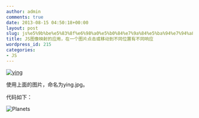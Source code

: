 ```yaml
---
author: admin
comments: true
date: 2013-08-15 04:50:18+00:00
layout: post
slug: js%e5%9b%be%e5%83%8f%e6%98%a0%e5%b0%84%e7%9a%84%e5%ba%94%e7%94%a8%ef%bc%8c%e5%9c%a8%e4%b8%80%e4%b8%aa%e5%9b%be%e7%89%87%e7%82%b9%e5%87%bb%e6%88%96%e7%a7%bb%e5%8a%a8%e5%88%b0%e4%b8%8d%e5%90%8c%e4%bd%8d
title: JS图像映射的应用，在一个图片点击或移动到不同位置有不同响应
wordpress_id: 215
categories:
- JS
---
```


[![ying](http://akmumu-wordpress.stor.sinaapp.com/uploads/2013/08/ying.jpg)](http://akmumu-wordpress.stor.sinaapp.com/uploads/2013/08/ying.jpg)

使用上面的图片，命名为ying.jpg。

代码如下：

<html>
<head>
<script type="text/javascript">
function writeText(txt)
{
document.getElementById("desc").innerHTML=txt
}
</script>
</head>
<body>
<img src="ying.jpg" border="0" usemap="#planetmap" alt="Planets" />
<map name="planetmap" id="planetmap">
<area shape="rect" coords="38,80,95,118" onmouseover="writeText('起点坐标为(38,80)和终点坐标为(95,118)的红色矩形区域。')"
href="#" target="_blank" alt="rect_red" />
<area shape="rect" coords="38,210,95,248" onmouseover="writeText('起点坐标为(38,210)和终点坐标为(95,248)的绿色矩形区域。')"
href="#" target="_blank" alt="rect_green" />
<area shape="circle" coords="310,100,50" onmouseover="writeText('原点为(310,100)和半径为50的黄色圆形区域')"
href="#" target="_blank" alt="circle_yellow" />
<area shape="circle" coords="310,205,55" onmouseover="writeText('原点为(310,205和半径为55的紫色圆形区域')"
href="#" target="_blank" alt="circle_purple" />
</map>
<p id="desc">
</p>
</body>
</html>
